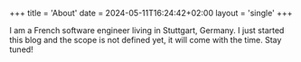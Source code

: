 +++
title = 'About'
date = 2024-05-11T16:24:42+02:00
layout = 'single'
+++

I am a French software engineer living in Stuttgart, Germany. I just started this blog and the scope is not defined yet, it will come with the time. Stay tuned!
